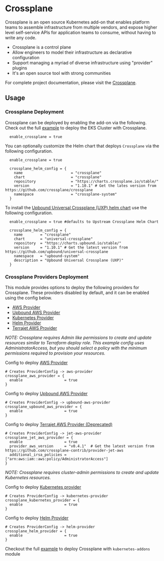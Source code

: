 # Crossplane
Crossplane is an open source Kubernetes add-on that enables platform teams to assemble infrastructure from multiple vendors, and expose higher level self-service APIs for application teams to consume, without having to write any code.

 - Crossplane is a control plane
 - Allow engineers to model their infrastructure as declarative configuration
 - Support managing a myriad of diverse infrastructure using "provider" plugins
 - It's an open source tool with strong communities

For complete project documentation, please visit the [Crossplane](https://crossplane.io/).

## Usage

### Crossplane Deployment

Crossplane can be deployed by enabling the add-on via the following. Check out the full [example](https://github.com/awslabs/crossplane-on-eks/tree/main/bootstrap/terraform) to deploy the EKS Cluster with Crossplane.

```hcl
  enable_crossplane = true
```

You can optionally customize the Helm chart that deploys `Crossplane` via the following configuration.

```hcl
  enable_crossplane = true

  crossplane_helm_config = {
    name                      = "crossplane"
    chart                     = "crossplane"
    repository                = "https://charts.crossplane.io/stable/"
    version                   = "1.10.1" # Get the lates version from https://github.com/crossplane/crossplane
    namespace                 = "crossplane-system"
  }
```

To install the [Upbound Universal Crossplane (UXP) helm chart](https://github.com/upbound/universal-crossplane/tree/main/cluster/charts/universal-crossplane) use the following configuration.

```hcl
  enable_crossplane = true #defaults to Upstream Crossplane Helm Chart

  crossplane_helm_config = {
    name        = "crossplane"
    chart       = "universal-crossplane"
    repository  = "https://charts.upbound.io/stable/"
    version     = "1.10.1" # Get the latest version from https://github.com/upbound/universal-crossplane
    namespace   = "upbound-system"
    description = "Upbound Universal Crossplane (UXP)"
  }
```


### Crossplane Providers Deployment
This module provides options to deploy the following providers for Crossplane. These providers disabled by default, and it can be enabled using the config below.

 - [AWS Provider](https://github.com/crossplane/provider-aws)
 - [Upbound AWS Provider](https://github.com/upbound/provider-aws)
 - [Kubernetes Provider](https://github.com/crossplane-contrib/provider-kubernetes)
 - [Helm Provider](https://github.com/crossplane-contrib/provider-helm)
 - [Terrajet AWS Provider](https://github.com/crossplane-contrib/provider-jet-aws)

_NOTE: Crossplane requires Admin like permissions to create and update resources similar to Terraform deploy role.
This example config uses AdministratorAccess, but you should select a policy with the minimum permissions required to provision your resources._

Config to deploy [AWS Provider](https://github.com/crossplane/provider-aws)
```hcl
# Creates ProviderConfig -> aws-provider
crossplane_aws_provider = {
  enable                   = true
}
```

Config to deploy [Upbound AWS Provider](https://github.com/upbound/provider-aws)
```hcl
# Creates ProviderConfig -> upbound-aws-provider
crossplane_upbound_aws_provider = {
  enable                   = true
}
```

Config to deploy [Terrajet AWS Provider (Deprecated)](https://github.com/crossplane-contrib/provider-jet-aws)
```hcl
# Creates ProviderConfig -> jet-aws-provider
crossplane_jet_aws_provider = {
  enable                   = true
  provider_aws_version     = "v0.4.1"  # Get the latest version from  https://github.com/crossplane-contrib/provider-jet-aws
  additional_irsa_policies = ["arn:aws:iam::aws:policy/AdministratorAccess"]
}
```

_NOTE: Crossplane requires cluster-admin permissions to create and update Kubernetes resources._

Config to deploy [Kubernetes provider](https://github.com/crossplane-contrib/provider-kubernetes)
```hcl
# Creates ProviderConfig -> kubernetes-provider
crossplane_kubernetes_provider = {
  enable                   = true
}
```

Config to deploy [Helm Provider](https://github.com/crossplane-contrib/provider-helm)
```hcl
# Creates ProviderConfig -> helm-provider
crossplane_helm_provider = {
  enable                   = true
}
```

Checkout the full [example](https://github.com/aws-ia/terraform-aws-eks-blueprints/blob/main/examples/crossplane) to deploy Crossplane with `kubernetes-addons` module
